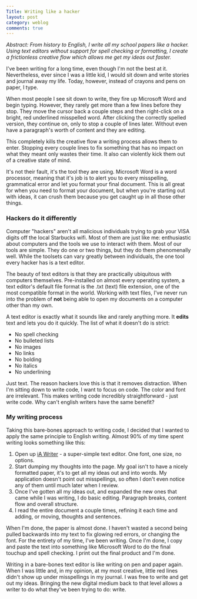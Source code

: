 ```yaml
---
Title: Writing like a hacker
layout: post
category: weblog
comments: true
---
```


*Abstract: From history to English, I write all my school papers like a hacker. Using text editors without support for spell checking or formatting, I create a frictionless creative flow which allows me get my ideas out faster.*

I've been writing for a long time, even though I'm not the best at it. Nevertheless, ever since I was a little kid, I would sit down and write stories and journal away my life. Today, however, instead of crayons and pens on paper, I type.

When most people I see sit down to write, they fire up Microsoft Word and begin typing. However, they rarely get more than a few lines before they stop. They move the cursor back a couple steps and then right-click on a bright, red underlined misspelled word. After clicking the correctly spelled version, they continue on, only to stop a couple of lines later. Without even have a paragraph's worth of content and they are editing.

This completely kills the creative flow a writing process allows them to enter. Stopping every couple lines to fix something that has no impact on what they meant only wastes their time. It also can violently kick them out of a creative state of mind.

It's not their fault, it's the tool they are using. Microsoft Word is a word processor, meaning that it's job is to alert you to every misspelling, grammatical error and let you format your final document. This is all great for when you need to format your document, but when you're starting out with ideas, it can crush them because you get caught up in all those other things.

### Hackers do it differently

Computer "hackers" aren't all malicious individuals trying to grab your VISA digits off the local Starbucks wifi. Most of them are just like me: enthusiastic about computers and the tools we use to interact with them. Most of our tools are simple. They do one or two things, but they do them phenomenally well. While the toolsets can vary greatly between individuals, the one tool every hacker has is a text editor.

The beauty of text editors is that they are practically ubiquitous with computers themselves. Pre-installed on almost every operating system, a text editor's default file format is the .txt (text) file extension, one of the most compatible format in the world. Working with text files, I've never run into the problem of **not** being able to open my documents on a computer other than my own.

A text editor is exactly what it sounds like and rarely anything more. It **edits** text and lets you do it quickly. The list of what it doesn't do is strict:

- No spell checking
- No bulleted lists
- No images
- No links
- No bolding
- No italics
- No underlining

Just text. The reason hackers love this is that it removes distraction. When I'm sitting down to write code, I want to focus on code. The color and font are irrelevant. This makes writing code incredibly straightforward - just write code. Why can't english writers have the same benefit?

### My writing process

Taking this bare-bones approach to writing code, I decided that I wanted to apply the same principle to English writing. Almost 90% of my time spent writing looks something like this:

1. Open up [iA Writer](http://iawriter.com) - a super-simple text editor. One font, one size, no options.
2. Start dumping my thoughts into the page. My goal isn't to have a nicely formatted paper, it's to get all my ideas out and into words. My application doesn't point out misspellings, so often I don't even notice any of them until much later when I review.
3. Once I've gotten all my ideas out, and expanded the new ones that came while I was writing, I do basic editing. Paragraph breaks, content flow and overall structure.
4. I read the entire document a couple times, refining it each time and adding, or moving, thoughts and sentences.

When I'm done, the paper is almost done. I haven't wasted a second being pulled backwards into my text to fix glowing red errors, or changing the font. For the entirety of my time, I've been writing. Once I'm done, I copy and paste the text into something like Microsoft Word to do the final touchup and spell checking. I print out the final product and I'm done.

Writing in a bare-bones text editor is like writing on pen and paper again. When I was little and, in my opinion, at my most creative, little red lines didn't show up under misspellings in my journal. I was free to write and get out my ideas. Bringing the new digital medium back to that level allows a writer to do what they've been trying to do: write.